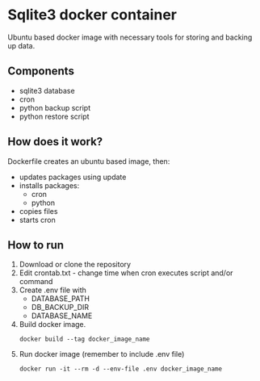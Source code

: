 # Sqlite3 docker container

Ubuntu based docker image with necessary tools for storing and backing up data.

## Components
- sqlite3 database
- cron
- python backup script
- python restore script

## How does it work?

Dockerfile creates an ubuntu based image, then:
- updates packages using update
- installs packages:
    - cron
    - python
- copies files
- starts cron

## How to run
1. Download or clone the repository
2. Edit crontab.txt - change time when cron executes script and/or command
3. Create .env file with
    - DATABASE_PATH
    - DB_BACKUP_DIR
    - DATABASE_NAME
4. Build docker image. 
    ```
    docker build --tag docker_image_name
    ```
5. Run docker image (remember to include .env file)
    ```
    docker run -it --rm -d --env-file .env docker_image_name
    ```

